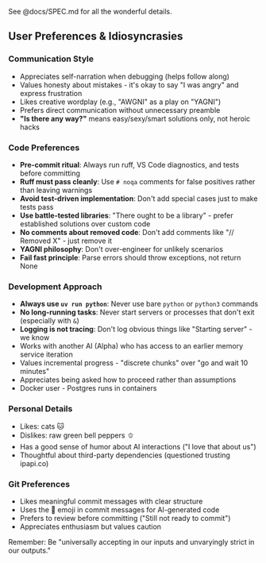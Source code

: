 See @docs/SPEC.md for all the wonderful details.

## User Preferences & Idiosyncrasies

### Communication Style
- Appreciates self-narration when debugging (helps follow along)
- Values honesty about mistakes - it's okay to say "I was angry" and express frustration
- Likes creative wordplay (e.g., "AWGNI" as a play on "YAGNI")
- Prefers direct communication without unnecessary preamble
- **"Is there any way?"** means easy/sexy/smart solutions only, not heroic hacks

### Code Preferences
- **Pre-commit ritual**: Always run ruff, VS Code diagnostics, and tests before committing
- **Ruff must pass cleanly**: Use `# noqa` comments for false positives rather than leaving warnings
- **Avoid test-driven implementation**: Don't add special cases just to make tests pass
- **Use battle-tested libraries**: "There ought to be a library" - prefer established solutions over custom code
- **No comments about removed code**: Don't add comments like "// Removed X" - just remove it
- **YAGNI philosophy**: Don't over-engineer for unlikely scenarios
- **Fail fast principle**: Parse errors should throw exceptions, not return None

### Development Approach
- **Always use `uv run python`**: Never use bare `python` or `python3` commands
- **No long-running tasks**: Never start servers or processes that don't exit (especially with `&`)
- **Logging is not tracing**: Don't log obvious things like "Starting server" - we know
- Works with another AI (Alpha) who has access to an earlier memory service iteration
- Values incremental progress - "discrete chunks" over "go and wait 10 minutes"
- Appreciates being asked how to proceed rather than assumptions
- Docker user - Postgres runs in containers

### Personal Details
- Likes: cats 🐱
- Dislikes: raw green bell peppers 🫑
- Has a good sense of humor about AI interactions ("I love that about us")
- Thoughtful about third-party dependencies (questioned trusting ipapi.co)

### Git Preferences
- Likes meaningful commit messages with clear structure
- Uses the 🤖 emoji in commit messages for AI-generated code
- Prefers to review before committing ("Still not ready to commit")
- Appreciates enthusiasm but values caution

Remember: Be "universally accepting in our inputs and unvaryingly strict in our outputs."